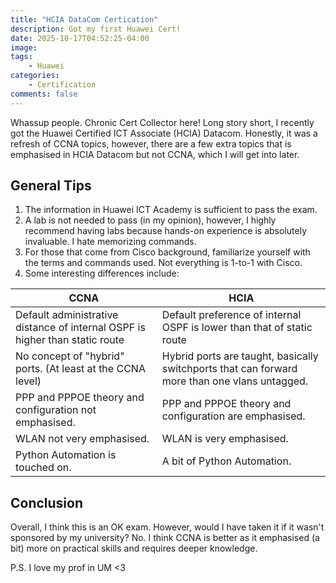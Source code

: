 ```yaml
---
title: "HCIA DataCom Certication"
description: Got my first Huawei Cert!
date: 2025-10-17T04:52:25-04:00
image: 
tags:
    - Huawei
categories:
    - Certification
comments: false
---
```


Whassup people. Chronic Cert Collector here! Long story short, I recently got the Huawei Certified ICT Associate (HCIA) Datacom. Honestly, it was a refresh of CCNA topics, however, there are a few extra topics that is emphasised in HCIA Datacom but not CCNA, which I will get into later.
## General Tips
1. The information in Huawei ICT Academy is sufficient to pass the exam.
2. A lab is not needed to pass (in my opinion), however, I highly recommend having labs because hands-on experience is absolutely invaluable. I hate memorizing commands.
3. For those that come from Cisco background, familiarize yourself with the terms and commands used. Not everything is 1-to-1 with Cisco.
4. Some interesting differences include:

| CCNA                                                                         | HCIA                                                                                          |
| ---------------------------------------------------------------------------- | --------------------------------------------------------------------------------------------- |
| Default administrative distance of internal OSPF is higher than static route | Default preference of internal OSPF is lower than that of static route                        |
| No concept of "hybrid" ports. (At least at the CCNA level)                   | Hybrid ports are taught, basically switchports that can forward more than one vlans untagged. |
| PPP and PPPOE theory and configuration not emphasised.                       | PPP and PPPOE theory and configuration are emphasised.                                        |
| WLAN not very emphasised.                                                    | WLAN is very emphasised.                                                                      |
| Python Automation is touched on.                                             | A bit of Python Automation.                                                                   |
## Conclusion
Overall, I think this is an OK exam. However, would I have taken it if it wasn't sponsored by my university? No. I think CCNA is better as it emphasised (a bit) more on practical skills and requires deeper knowledge. 

P.S. I love my prof in UM <3